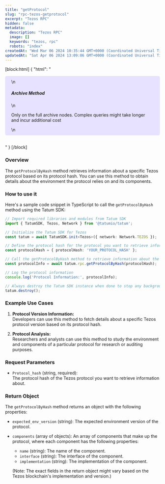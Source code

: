 ```yaml
---
title: "getProtocol"
slug: "rpc-tezos-getprotocol"
excerpt: "Tezos RPC"
hidden: false
metadata: 
  description: "Tezos RPC"
  image: []
  keywords: "tezos, rpc"
  robots: "index"
createdAt: "Wed Mar 06 2024 10:35:44 GMT+0000 (Coordinated Universal Time)"
updatedAt: "Sat Apr 06 2024 13:09:06 GMT+0000 (Coordinated Universal Time)"
---
```

[block:html]
{
  "html": "<div style="padding: 10px 20px; border-radius: 5px; background-color: #e6e2ff; margin: 0 0 30px 0;">\n  <h5>Archive Method</h5>\n  <p>Only on the full archive nodes. Complex queries might take longer and incur additional cost</p>\n</div>"
}
[/block]


### Overview

The `getProtocolByHash` method retrieves information about a specific Tezos protocol based on its protocol hash. You can use this method to obtain details about the environment the protocol relies on and its components.

### How to use it

Here's a sample code snippet in TypeScript to call the `getProtocolByHash` method using the Tatum SDK:

```typescript
// Import required libraries and modules from Tatum SDK
import { TatumSDK, Tezos, Network } from '@tatumio/tatum';

// Initialize the Tatum SDK for Tezos
const tatum = await TatumSDK.init<Tezos>({ network: Network.TEZOS });

// Define the protocol hash for the protocol you want to retrieve information about
const protocolHash = { protocolHash: 'YOUR_PROTOCOL_HASH' };

// Call the getProtocolByHash method to retrieve information about the protocol
const protocolInfo = await tatum.rpc.getProtocolByHash(protocolHash);

// Log the protocol information
console.log('Protocol Information:', protocolInfo);

// Always destroy the Tatum SDK instance when done to stop any background processes
tatum.destroy();
```

### Example Use Cases

1. **Protocol Version Information:**  
   Developers can use this method to fetch details about a specific Tezos protocol version based on its protocol hash.

2. **Protocol Analysis:**  
   Researchers and analysts can use this method to study the environment and components of a particular protocol for research or auditing purposes.

### Request Parameters

- `Protocol_hash` (string, required):  
  The protocol hash of the Tezos protocol you want to retrieve information about.

### Return Object

The `getProtocolByHash` method returns an object with the following properties:

- `expected_env_version` (string): The expected environment version of the protocol.
- `components` (array of objects): An array of components that make up the protocol, where each component has the following properties:

  - `name` (string): The name of the component.
  - `interface` (string): The interface of the component.
  - `implementation` (string): The implementation of the component.

  (Note: The exact fields in the return object might vary based on the Tezos blockchain's implementation and version.)
